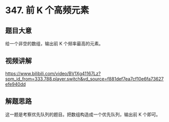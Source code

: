 # 347. 前 K 个高频元素

## 题目大意
给一个非空的数组，输出前 K 个频率最高的元素。

## 视频讲解
https://www.bilibili.com/video/BV1Xg41167Lz?spm_id_from=333.788.player.switch&vd_source=f881def7ea7cf10e6fa73627efe940dd

## 解题思路
这一题是考察优先队列的题目。把数组构造成一个优先队列，输出前 K 个即可。
